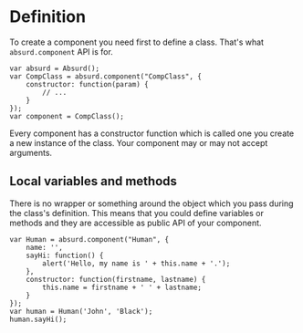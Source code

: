 # Definition

To create a component you need first to define a class. That's what `absurd.component` API is for.

	var absurd = Absurd();
	var CompClass = absurd.component("CompClass", {
		constructor: function(param) {
			// ...
		}
	});
	var component = CompClass();

Every component has a constructor function which is called one you create a new instance of the class. Your component may or may not accept arguments.

## Local variables and methods

There is no wrapper or something around the object which you pass during the class's definition. This means that you could define variables or methods and they are accessible as public API of your component.

	var Human = absurd.component("Human", {
		name: '',
		sayHi: function() {
			alert('Hello, my name is ' + this.name + '.');
		},
		constructor: function(firstname, lastname) {
			this.name = firstname + ' ' + lastname;
		}
	});
	var human = Human('John', 'Black');
	human.sayHi();